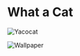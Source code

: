 # What a Cat

![Yacocat](https://octodex.github.com/images/yaktocat.png)

![Wallpaper](https://github.com/user-attachments/assets/8991ba58-e446-4224-9362-437b0efaa4b9)
